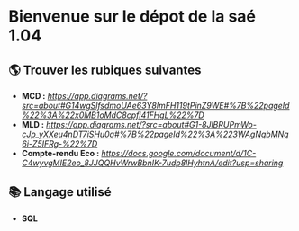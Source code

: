 # Bienvenue sur le dépot de la saé 1.04

## 🌎 Trouver les rubiques suivantes 
* **MCD :** _https://app.diagrams.net/?src=about#G14wgSlfsdmoUAe63Y8lmFH119tPinZ9WE#%7B%22pageId%22%3A%22x0MB1oMdC8cpfi41FHgL%22%7D_
* **MLD :** _https://app.diagrams.net/?src=about#G1-8JlBRUPmWo-cJp_yXXeu4nDT7iSHu0q#%7B%22pageId%22%3A%223WAgNqbMNq6i-Z5IFRg-%22%7D_
* **Compte-rendu Eco :** _https://docs.google.com/document/d/1C-C4wyvgMIE2eo_8JJQQHvWrwBbnIK-7udp8lHyhtnA/edit?usp=sharing_
## 📚 Langage utilisé 
* **SQL** 

